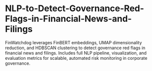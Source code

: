 # NLP-to-Detect-Governance-Red-Flags-in-Financial-News-and-Filings
FinWatchdog leverages FinBERT embeddings, UMAP dimensionality reduction, and HDBSCAN clustering to detect governance red flags in financial news and filings. Includes full NLP pipeline, visualization, and evaluation metrics for scalable, automated risk monitoring in corporate governance.
